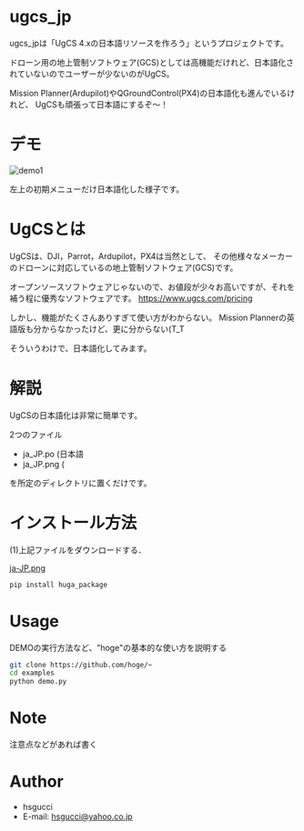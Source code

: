 
# ugcs_jp

ugcs_jpは「UgCS 4.xの日本語リソースを作ろう」というプロジェクトです。

ドローン用の地上管制ソフトウェア(GCS)としては高機能だけれど、日本語化されていないのでユーザーが少ないのがUgCS。

Mission Planner(Ardupilot)やQGroundControl(PX4)の日本語化も進んでいるけれど、
UgCSも頑張って日本語にするぞ～！
 
# デモ

![demo1](https://user-images.githubusercontent.com/55542434/97267392-70ecc880-186d-11eb-98fe-d8ff0804e023.png)

左上の初期メニューだけ日本語化した様子です。

# UgCSとは

UgCSは、DJI，Parrot，Ardupilot，PX4は当然として、
その他様々なメーカーのドローンに対応しているの地上管制ソフトウェア(GCS)です。

オープンソースソフトウェアじゃないので、お値段が少々お高いですが、それを補う程に優秀なソフトウェアです。
https://www.ugcs.com/pricing

しかし、機能がたくさんありすぎて使い方がわからない。
Mission Plannerの英語版も分からなかったけど、更に分からない(T_T

そういうわけで、日本語化してみます。

# 解説
 
UgCSの日本語化は非常に簡単です。

2つのファイル

* ja_JP.po  (日本語
* ja_JP.png (

を所定のディレクトリに置くだけです。

# インストール方法
 
(1)上記ファイルをダウンロードする．

[ja-JP.png](https://github.com/hsgucci404/ugcs_jp/raw/main/ja-JP.png)

```bash
pip install huga_package
```
 
# Usage
 
DEMOの実行方法など、"hoge"の基本的な使い方を説明する
 
```bash
git clone https://github.com/hoge/~
cd examples
python demo.py
```
 
# Note
 
注意点などがあれば書く
 
# Author
 
* hsgucci
* E-mail: hsgucci@yahoo.co.jp
